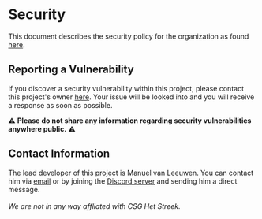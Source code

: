 # Security

This document describes the security policy for the organization as found [here](https://github.com/HetStreek).

## Reporting a Vulnerability

If you discover a security vulnerability within this project, please contact this project's owner [here](#contact-information). Your issue will be looked into and you will receive a response as soon as possible.

⚠️ **Please do not share any information regarding security vulnerabilities anywhere public.** ⚠️

## Contact Information

The lead developer of this project is Manuel van Leeuwen. You can contact him via [email](mailto:17489@hetstreek.nl) or by joining the [Discord server](https://discord.gg/Nk22nMnk66) and sending him a direct message.
\
\
_We are not in any way affliated with CSG Het Streek._
